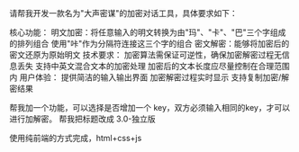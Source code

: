 请帮我开发一款名为"大声密谋"的加密对话工具，具体要求如下：

核心功能：
明文加密：将任意输入的明文转换为由"玛"、"卡"、"巴"三个字组成的排列组合
使用"咔"作为分隔符连接这三个字的组合
密文解密：能够将加密后的密文还原为原始明文
技术要求：
加密算法需保证可逆性，确保加密解密过程无信息丢失
支持中英文混合文本的加密处理
加密后的文本长度应尽量控制在合理范围内
用户体验：
提供简洁的输入输出界面
加密解密过程实时显示
支持复制加密/解密结果

帮我加一个功能，可以选择是否增加一个 key，双方必须输入相同的key，才可以进行加解密。
帮我把标题改成 3.0-独立版

使用纯前端的方式完成，html+css+js